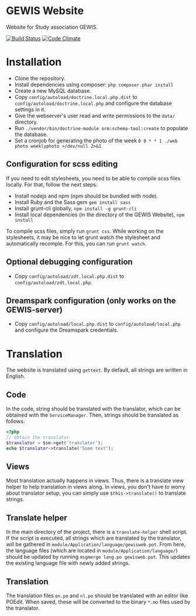 GEWIS Website
=============

Website for Study association GEWIS.

[![Build Status](https://travis-ci.org/GEWIS/gewisweb.png)](https://travis-ci.org/GEWIS/gewisweb)  [![Code Climate](https://codeclimate.com/github/GEWIS/gewisweb/badges/gpa.svg)](https://codeclimate.com/github/GEWIS/gewisweb)

Installation
============

- Clone the repository.
- Install dependencies using composer: `php composer.phar install`
- Create a new MySQL database.
- Copy `config/autoload/doctrine.local.php.dist` to
  `config/autoload/doctrine.local.php` and configure the database settings in
  it.
- Give the webserver's user read and write permissions to the `data/`
  directory.
- Run `./vendor/bin/doctrine-module orm:schema-tool:create` to populate the
  database.
- Set a cronjob for generating the photo of the week `0 0 * * 1 ./web photo weeklyphoto >/dev/null 2>&1`

Configuration for scss editing
------------------------------

If you need to edit stylesheets, you need to be able to compile scss files
locally. For that, follow the next steps:

- Install nodejs and npm (npm should be bundled with node).
- Install Ruby and the Sass gem `gem install sass`
- Install grunt-cli globally, `npm install -g grunt-cli`
- Install local dependencies (in the directory of the GEWIS Website), `npm install`

To compile scss files, simply run `grunt css`. While working on the
stylesheets, it may be nice to let grunt watch the stylesheet and
automatically recomple. For this, you can run `grunt watch`.

Optional debugging configuration
--------------------------------

- Copy `config/autoload/zdt.local.php.dist` to
  `config/autoload/zdt.local.php`.

Dreamspark configuration (only works on the GEWIS-server)
---------------------------------------------------------

- Copy `config/autoload/local.php.dist` to `config/autoload/local.php` and
  configure the Dreamspark credentials.

Translation
===========

The website is translated using `gettext`. By default, all strings are written
in English.

Code
----

In the code, string should be translated with the translator, which can be
obtained with the `ServiceManager`. Then, strings should be translated as
follows:

```php
<?php
// obtain the translator
$translator = $sm->get('translator');
echo $translator->translate('Some text');
```

Views
-----

Most translation actually happens in views. Thus, there is a translate view
helper to help translation in views along. In views, you don't have to worry
about translator setup, you can simply use `$this->translate()` to translate
strings.

Translate helper
----------------

In the main directory of the project, there is a `translate-helper` shell
script. If the script is executed, all strings which are translated by the
translator, will be gathered in `module/Application/language/gewisweb.pot`.
From here, the language files (which are located in
`module/Application/language/`) should be updated by running `msgmerge lang.po
gewisweb.pot`. This updates the existing language file with newly added
strings.

Translation
-----------
The translation files `en.po` and `nl.po` should be translated with an editor
like POEdit. When saved, these will be converted to the binary `*.mo` files
used by the translator.

